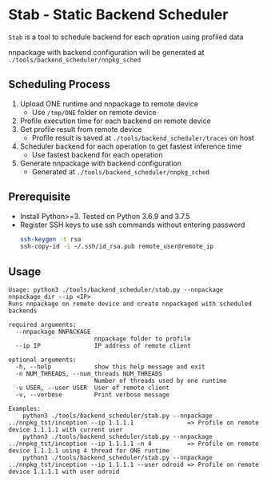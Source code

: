 # Stab - Static Backend Scheduler

`Stab` is a tool to schedule backend for each opration using profiled data

nnpackage with backend configuration will be generated at `./tools/backend_scheduler/nnpkg_sched`

## Scheduling Process

1. Upload ONE runtime and nnpackage to remote device
   - Use `/tmp/ONE` folder on remote device
1. Profile execution time for each backend on remote device
1. Get profile result from remote device
   - Profile result is saved at `./tools/backend_scheduler/traces` on host
1. Scheduler backend for each operation to get fastest inference time
   - Use fastest backend for each operation
1. Generate nnpackage with backend configuration
   - Generated at `./tools/backend_scheduler/nnpkg_sched`

## Prerequisite

- Install Python>=3. Tested on Python 3.6.9 and 3.7.5
- Register SSH keys to use ssh commands without entering password
  ```bash
  ssh-keygen -t rsa
  ssh-copy-id -i ~/.ssh/id_rsa.pub remote_user@remote_ip
  ```

## Usage

```
Usage: python3 ./tools/backend_scheduler/stab.py --nnpackage nnpackage_dir --ip <IP>
Runs nnpackage on remote device and create nnpackaged with scheduled backends

required arguments:
  --nnpackage NNPACKAGE
                        nnpackage folder to profile
  --ip IP               IP address of remote client

optional arguments:
  -h, --help            show this help message and exit
  -n NUM_THREADS, --num_threads NUM_THREADS
                        Number of threads used by one runtime
  -u USER, --user USER  User of remote client
  -v, --verbose         Print verbose message

Examples:
    python3 ./tools/backend_scheduler/stab.py --nnpackage ../nnpkg_tst/inception --ip 1.1.1.1               => Profile on remote device 1.1.1.1 with current user
    python3 ./tools/backend_scheduler/stab.py --nnpackage ../nnpkg_tst/inception --ip 1.1.1.1 -n 4          => Profile on remote device 1.1.1.1 using 4 thread for ONE runtime
    python3 ./tools/backend_scheduler/stab.py --nnpackage ../nnpkg_tst/inception --ip 1.1.1.1 --user odroid => Profile on remote device 1.1.1.1 with user odroid
```
